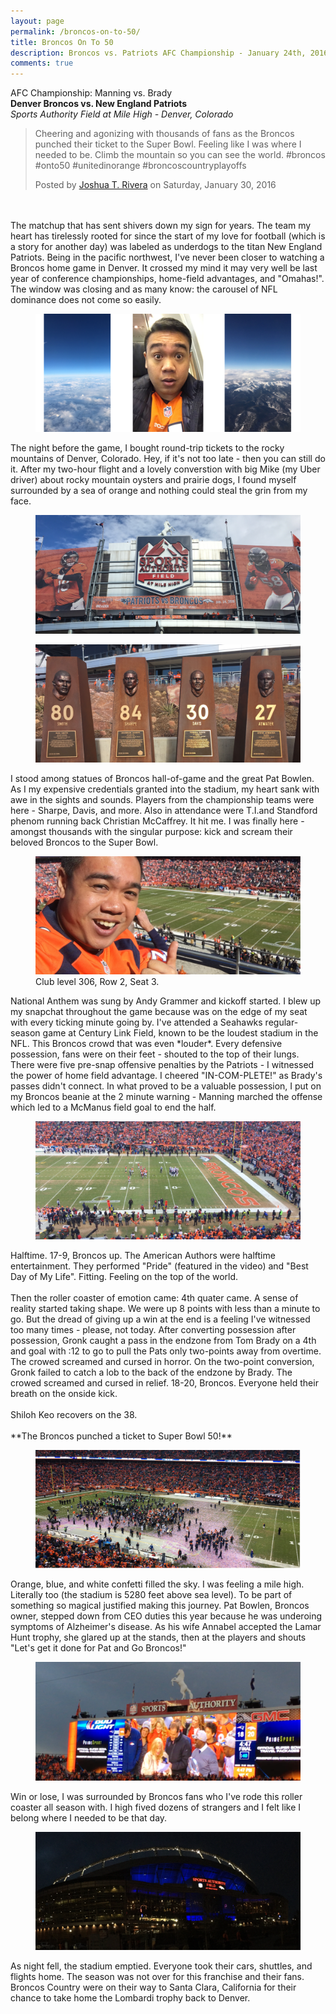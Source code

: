 ```yaml
---
layout: page
permalink: /broncos-on-to-50/
title: Broncos On To 50
description: Broncos vs. Patriots AFC Championship - January 24th, 2016
comments: true
---
```


AFC Championship: Manning vs. Brady
<br>
**Denver Broncos vs. New England Patriots**
<br>
*Sports Authority Field at Mile High - Denver, Colorado*

<div id="fb-root"></div><script>(function(d, s, id) {  var js, fjs = d.getElementsByTagName(s)[0];  if (d.getElementById(id)) return;  js = d.createElement(s); js.id = id;  js.src = "//connect.facebook.net/en_US/sdk.js#xfbml=1&version=v2.3";  fjs.parentNode.insertBefore(js, fjs);}(document, 'script', 'facebook-jssdk'));</script><div class="fb-video" data-allowfullscreen="1" data-href="/doswah/videos/vb.606927949/10153531720282950/?type=3"><div class="fb-xfbml-parse-ignore"><blockquote cite="https://www.facebook.com/doswah/videos/10153531720282950/"><a href="https://www.facebook.com/doswah/videos/10153531720282950/"></a><p>Cheering and agonizing with thousands of fans as the Broncos punched their ticket to the Super Bowl. Feeling like I was where I needed to be. Climb the mountain so you can see the world. #broncos #onto50 #unitedinorange #broncoscountryplayoffs</p>Posted by <a href="https://www.facebook.com/doswah">Joshua T. Rivera</a> on Saturday, January 30, 2016</blockquote></div></div>
<br><br>
The matchup that has sent shivers down my sign for years. The team my heart has tirelessly rooted for since the start of my love for football (which is a story for another day) was labeled as underdogs to the titan New England Patriots. Being in the pacific northwest, I've never been closer to watching a Broncos home game in Denver. It crossed my mind it may very well be last year of conference championships, home-field advantages, and "Omahas!". The window was closing and as many know: the carousel of NFL dominance does not come so easily.
<figure>
	<img src="/images/onto50/flight.png">
</figure>
The night before the game, I bought round-trip tickets to the rocky mountains of Denver, Colorado. Hey, if it's not too late - then you can still do it. After my two-hour flight and a lovely converstion with big Mike (my Uber driver) about rocky mountain oysters and prairie dogs, I found myself surrounded by a sea of orange and nothing could steal the grin from my face.
<figure>
	<img src="/images/onto50/sportsauthority.png">
</figure>
<figure>
	<img src="/images/onto50/smith-sharpe-davis-atwater.png">
</figure>
I stood among statues of Broncos hall-of-game and the great Pat Bowlen. As I my expensive credentials granted into the stadium, my heart sank with awe in the sights and sounds. Players from the championship teams were here - Sharpe, Davis, and more. Also in attendance were T.I.and Standford phenom running back Christian McCaffrey. It hit me. I was finally here - amongst thousands with the singular purpose: kick and scream their beloved Broncos to the Super Bowl.
<figure>
	<img src="/images/onto50/seat.png">
	<figcaption>Club level 306, Row 2, Seat 3.</figcaption>
</figure>
National Anthem was sung by Andy Grammer and kickoff started. I blew up my snapchat throughout the game because was on the edge of my seat with every ticking minute going by. I've attended a Seahawks regular-season game at Century Link Field, known to be the loudest stadium in the NFL. This Broncos crowd that was even *louder*. Every defensive possession, fans were on their feet - shouted to the top of their lungs. There were five pre-snap offensive penalties by the Patriots - I witnessed the power of home field advantage. I cheered "IN-COM-PLETE!" as Brady's passes didn't connect. In what proved to be a valuable possession, I put on my Broncos beanie at the 2 minute warning - Manning marched the offense which led to a McManus field goal to end the half.
<figure>
	<img src="/images/onto50/field.png">
</figure>
Halftime. 17-9, Broncos up. The American Authors were halftime entertainment. They performed "Pride" (featured in the video) and "Best Day of My Life". Fitting. Feeling on the top of the world.
<br><br>
Then the roller coaster of emotion came: 4th quater came. A sense of reality started taking shape. We were up 8 points with less than a minute to go. But the dread of giving up a win at the end is a feeling I've witnessed too many times - please, not today. After converting possession after possession, Gronk caught a pass in the endzone from Tom Brady on a 4th and goal with :12 to go to pull the Pats only two-points away from overtime. The crowed screamed and cursed in horror. On the two-point conversion, Gronk failed to catch a lob to the back of the endzone by Brady. The crowed screamed and cursed in relief. 18-20, Broncos. Everyone held their breath on the onside kick.
<br><br>
Shiloh Keo recovers on the 38.
<br><br>
**The Broncos punched a ticket to Super Bowl 50!**
<figure>
	<img src="/images/onto50/confetti.png">
</figure>
Orange, blue, and white confetti filled the sky. I was feeling a mile high. Literally too (the stadium is 5280 feet above sea level). To be part of something so magical justified making this journey. Pat Bowlen, Broncos owner, stepped down from CEO duties this year because he was underoing symptoms of Alzheimer's disease. As his wife Annabel accepted the Lamar Hunt trophy, she glared up at the stands, then at the players and shouts "Let's get it done for Pat and Go Broncos!" 
<figure>
	<img src="/images/onto50/forpat.png">
</figure>
Win or lose, I was surrounded by Broncos fans who I've rode this roller coaster all season with. I high fived dozens of strangers and I felt like I belong where I needed to be that day.
<figure>
	<img src="/images/onto50/goodnight.png">
</figure>
As night fell, the stadium emptied. Everyone took their cars, shuttles, and flights home. The season was not over for this franchise and their fans. Broncos Country were on their way to Santa Clara, California for their chance to take home the Lombardi trophy back to Denver.





